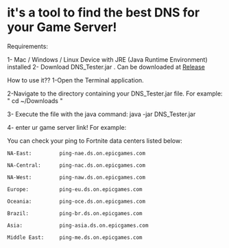# it's a tool to find the best DNS for your Game Server!


Requirements:

1- Mac / Windows / Linux  Device with JRE (Java Runtime Environment) installed 
2- Download DNS_Tester.jar . Can be downloaded at [Release](../../releases)


How to use it??
1-Open the Terminal application.

2-Navigate to the directory containing your DNS_Tester.jar file. For example: " cd ~/Downloads "

3- Execute the file with the java command:
java -jar DNS_Tester.jar

4- enter ur game server link! For example:


You can check your ping to Fortnite data centers listed below:
```
NA-East:         ping-nae.ds.on.epicgames.com

NA-Central:      ping-nac.ds.on.epicgames.com

NA-West:         ping-naw.ds.on.epicgames.com

Europe:          ping-eu.ds.on.epicgames.com

Oceania:         ping-oce.ds.on.epicgames.com

Brazil:          ping-br.ds.on.epicgames.com

Asia:            ping-asia.ds.on.epicgames.com

Middle East:     ping-me.ds.on.epicgames.com
```


